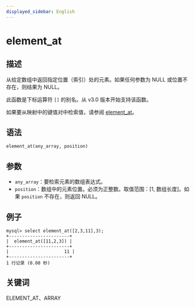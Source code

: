 ```yaml
---
displayed_sidebar: English
---
```


# element_at

## 描述

从给定数组中返回指定位置（索引）处的元素。如果任何参数为 NULL 或位置不存在，则结果为 NULL。

此函数是下标运算符 `[]` 的别名。从 v3.0 版本开始支持该函数。

如果要从映射中的键值对中检索值，请参阅 [element_at](../map-functions/element_at.md)。

## 语法

```Haskell
element_at(any_array, position)
```

## 参数

- `any_array`：要检索元素的数组表达式。
- `position`：数组中的元素位置。必须为正整数。取值范围：[1, 数组长度]。如果 `position` 不存在，则返回 NULL。

## 例子

```plain text
mysql> select element_at([2,3,11],3);
+-----------------------+
|  element_at([11,2,3]) |
+-----------------------+
|                     11 |
+-----------------------+
1 行记录 (0.00 秒)
```

## 关键词

ELEMENT_AT、ARRAY
